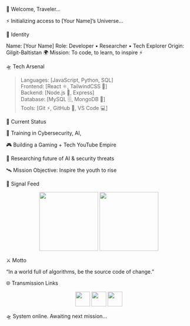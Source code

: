 🌌 Welcome, Traveler...

⚡ Initializing access to [Your Name]’s Universe…

👤 Identity

Name: [Your Name]
Role: Developer • Researcher • Tech Explorer
Origin: Gilgit-Baltistan 🌍
Mission: To code, to learn, to inspire ⚡

🛸 Tech Arsenal
> Languages:  [JavaScript, Python, SQL]  
> Frontend:   [React ⚛, TailwindCSS 🌊]  
> Backend:    [Node.js 🚀, Express]  
> Database:   [MySQL 🗄, MongoDB 🧪]  
> Tools:      [Git ⚡, GitHub 🌌, VS Code 💻]  

🔮 Current Status

🌱 Training in Cybersecurity, AI,

🎮 Building a Gaming + Tech YouTube Empire

🔭 Researching future of AI & security threats

🛰 Mission Objective: Inspire the youth to rise

📡 Signal Feed
<p align="center"> <img src="https://github-readme-stats.vercel.app/api?username=your-username&show_icons=true&theme=vision-friendly-dark&hide_border=true" height="160px"/> <img src="https://github-readme-streak-stats.herokuapp.com?user=your-username&theme=vision-friendly-dark&hide_border=true" height="160px"/> </p>
⚔️ Motto

“In a world full of algorithms,
be the source code of change.”

🌐 Transmission Links
<p align="center"> <a href="https://github.com/your-username"><img src="https://skillicons.dev/icons?i=github" height="40"/></a> <a href="https://linkedin.com/in/your-link"><img src="https://skillicons.dev/icons?i=linkedin" height="40"/></a> <a href="https://twitter.com/your-handle"><img src="https://skillicons.dev/icons?i=twitter" height="40"/></a> </p>

🛸 System online. Awaiting next mission...
